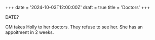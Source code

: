 +++
date = '2024-10-03T12:00:00Z'
draft = true
title = 'Doctors'
+++

DATE?

CM takes Holly to her doctors.
They refuse to see her.
She has an appoitment in 2 weeks.
